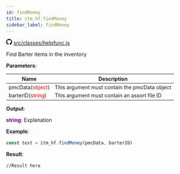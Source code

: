 ```yaml
---
id: findMoney
title: itm_hf.findMoney
sidebar_label: findMoney
---
```

![](/img/github.png) [src/classes/helpfunc.js](https://github.com/TrustedSourceLeaks/LeakedServer/blob/master/src/classes/helpfunc.js)

Find Barter items in the inventory

**Parameters**:

Name  |   Description 
----------- |   -----------
pmcData(<font color="red">object</font>)  |   This argument must contain the pmcData object
barterID(<font color="red">string</font>)  | This argument must contain an assort file ID


**Output**:

**<font color="purple">string</font>**: Explanation


**Example**:
```js
const test = itm_hf.findMoney(pmcData, barterID)
```

**Result**:
```
//Result here
```